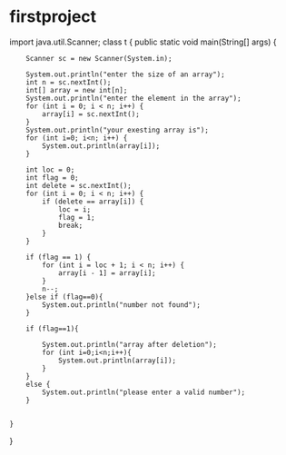 # firstproject


import java.util.Scanner;
class t {
    public static void main(String[] args) {
    
        Scanner sc = new Scanner(System.in);

        System.out.println("enter the size of an array");
        int n = sc.nextInt();
        int[] array = new int[n];
        System.out.println("enter the element in the array");
        for (int i = 0; i < n; i++) {
            array[i] = sc.nextInt();
        }
        System.out.println("your exesting array is");
        for (int i=0; i<n; i++) {
            System.out.println(array[i]);
        }

        int loc = 0;
        int flag = 0;
        int delete = sc.nextInt();
        for (int i = 0; i < n; i++) {
            if (delete == array[i]) {
                loc = i;
                flag = 1;
                break;
            }
        }

        if (flag == 1) {
            for (int i = loc + 1; i < n; i++) {
                array[i - 1] = array[i];
            }
            n--;
        }else if (flag==0){
            System.out.println("number not found");
        }

        if (flag==1){

            System.out.println("array after deletion");
            for (int i=0;i<n;i++){
                System.out.println(array[i]);
            }
        }
        else {
            System.out.println("please enter a valid number");
        }


    }
}





